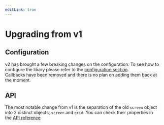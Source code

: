 ```yaml
---
editLink: true
---
```


# Upgrading from v1

## Configuration
v2 has brought a few breaking changes on the configuration.
To see how to configure the libary please refer to the [configuration section](/vue-screen/guide/configuration/composition-api).<br>
Callbacks have been removed and there is no plan on adding them back at the moment.

## API

The most notable change from v1 is the separation of the old `screen` object into 2 distinct objects, `screen` and `grid`.
You can check their properties in the [API reference](/vue-screen/api)